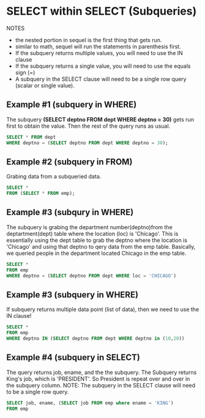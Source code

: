 # SELECT within SELECT (Subqueries)

NOTES
* the nested portion in sequel is the first thing that gets run.
* similar to math, sequel will run the statements in parenthesis first.
* If the subquery returns multiple values, you will need to use the IN clause
* If the subquery returns a single value, you will need to use the equals sign (=)
* A subquery in the SELECT clause will need to be a single row query (scalar or single value). 

## Example #1 (subquery in WHERE)
The subquery __(SELECT deptno FROM dept WHERE deptno = 30)__ gets run first to obtain the value. Then the rest of the query runs as usual.
```sql
SELECT * FROM dept
WHERE deptno = (SELECT deptno FROM dept WHERE deptno = 30);
```


## Example #2 (subquery in FROM)
Grabing data from a subqueried data.
```sql
SELECT * 
FROM (SELECT * FROM emp);
```

## Example #3 (subqury in WHERE)
The subquery is grabing the department number(deptno)from the deptartment(dept) table where the location (loc) is 'Chicago'. This is essentially using the dept table to grab the deptno where the location is 'Chicago' and using that deptno to qery data from the emp table. Basically, we queried people in the department located Chicago in the emp table.
```sql
SELECT *
FROM emp
WHERE deptno = (SELECT deptno FROM dept WHERE loc = 'CHICAGO')
```

## Example #3 (subquery in WHERE)
If subquery returns multiple data point (list of data), then we need to use the IN clause!
```sql
SELECT *
FROM emp
WHERE deptno IN (SELECT deptno FROM dept WHERE deptno in (10,20))
```


## Example #4 (subquery in SELECT)
The query returns job, ename, and the the subquery. The Subquery returns King's job, which is 'PRESIDENT'. So President is repeat over and over in the subquery column. NOTE: The subquery in the SELECT clause will need to be a single row query. 
```sql
SELECT job, ename, (SELECT job FROM emp where ename = 'KING')
FROM emp
```